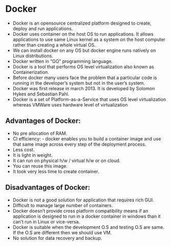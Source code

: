 # Docker
- Docker is an opensource centralized platform designed to create, deploy and run
applications.
- Docker uses container on the host OS to run applications. It allows applications to use same
Linux kernel as a system on the host computer rather than creating a whole virtual OS.
- We can install docker on any OS but docker engine runs natively on Linux distributions.
- Docker written in “GO” programming language.
- Docker is a tool that performs OS level virtualization also known as Containerization.
- Before docker many users face the problem that a particular code is running in the
developer’s system but not in the user’s system.
- Docker was first release in march 2013. It is developed by Solomon Hykes and Sebastian
Pahl.
- Docker is a set of Platform-as-a-Service that uses OS level virtualization whereas VMWare
uses hardware level of virtualization

## Advantages of Docker:
- No pre allocation of RAM.
- CI efficiency: - docker enables you to build a container image and use that same image
across every step of the deployment process.
- Less cost.
- It is light in weight.
- It can run on physical h/w / virtual h/w or on cloud.
- You can reuse this image.
- It took very less time to create container.


## Disadvantages of Docker:
- Docker is not a good solution for application that requires rich GUI.
- Difficult to manage large number of containers.
- Docker doesn’t provide cross platform compatibility means if an application is designed to
run in a docker container in windows than it can’t run in Linux or vice-versa.
- Docker is suitable when the development O.S and testing O.S are same. If the O.S are
different then we should use VM.
- No solution for data recovery and backup.
